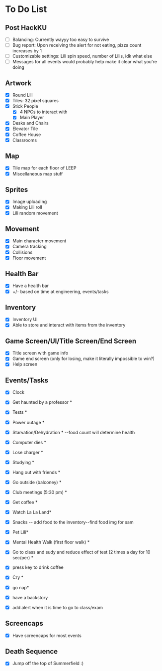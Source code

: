 # To Do List

## Post HackKU

- [ ] Balancing: Currently wayyy too easy to survive
- [ ] Bug report: Upon receiving the alert for not eating, pizza count increases by 1
- [ ] Customizable settings: Lili spin speed, number of Lilis, idk what else
- [ ] Messages for all events would probably help make it clear what you're doing

## Artwork

- [x] Round Lili
- [x] Tiles: 32 pixel squares
- [x] Stick People
  - [x] 4 NPCs to interact with
  - [x] Main Player
- [x] Desks and Chairs
- [x] Elevator Tile
- [x] Coffee House
- [x] Classrooms

## Map

- [x] Tile map for each floor of LEEP
- [x] Miscellaneous map stuff

## Sprites

- [x] Image uploading
- [x] Making Lili roll
- [x] Lili random movement

## Movement

- [x] Main character movement
- [x] Camera tracking
- [x] Collisions
- [x] Floor movement

## Health Bar

- [x] Have a health bar
- [x] +/- based on time at engineering, events/tasks

## Inventory

- [x] Inventory UI
- [x] Able to store and interact with items from the inventory

## Game Screen/UI/Title Screen/End Screen

- [x] Title screen with game info
- [x] Game end screen (only for losing, make it literally impossible to win?)
- [x] Help screen

## Events/Tasks

- [x] Clock
- [x] Get haunted by a professor *
- [x] Tests *
- [x] Power outage *
- [x] Starvation/Dehydration * --food count will determine health
- [x] Computer dies *
- [x] Lose charger *
- [x] Studying *
- [x] Hang out with friends *
- [x] Go outside (balconey) *
- [x] Club meetings (5:30 pm) *
- [x] Get coffee *
- [x] Watch La La Land*
- [x] Snacks -- add food to the inventory--find food img for sam
- [x] Pet Lili*
- [x] Mental Health Walk (first floor walk) *
- [x] Go to class and sudy and reduce effect of test (2 times a day for 10 sec/per) *
- [x] press key to drink coffee
- [x] Cry *
- [x] go nap*
- [x] have a backstory

- [x] add alert when it is time to go to class/exam

## Screencaps

- [x] Have screencaps for most events

## Death Sequence

- [x] Jump off the top of Summerfield :)
